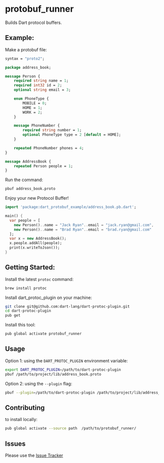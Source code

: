 # protobuf_runner

Builds Dart protocol buffers.

## Example:

Make a protobuf file:

```proto
syntax = "proto2";

package address_book;

message Person {
    required string name = 1;
    required int32 id = 2;
    optional string email = 3;

    enum PhoneType {
        MOBILE = 0;
        HOME = 1;
        WORK = 2;
    }

    message PhoneNumber {
        required string number = 1;
        optional PhoneType type = 2 [default = HOME];
    }

    repeated PhoneNumber phones = 4;
}

message AddressBook {
    repeated Person people = 1;
}

```

Run the command:

```bash
pbuf address_book.proto
```

Enjoy your new Protocol Buffer!

```dart
import 'package:dart_protobuf_example/address_book.pb.dart';

main() {
  var people = [
    new Person()..name = "Jack Ryan"..email = "jack.ryan@gmail.com",
    new Person()..name = "Brad Ryan"..email = "brad.ryan@gmail.com"
  ];
  var x = new AddressBook();
  x.people.addAll(people);
  print(x.writeToJson());
}
```

## Getting Started:

Install the latest `protoc` command:

```bash
brew install protoc
```

Install dart_protoc_plugin on your machine:
 
```bash
git clone git@github.com:dart-lang/dart-protoc-plugin.git
cd dart-protoc-plugin
pub get
```

Install this tool:

```bash
pub global activate protobuf_runner
```

## Usage


Option 1: using the `DART_PROTOC_PLUGIN` environment variable:

```bash
export DART_PROTOC_PLUGIN=/path/to/dart-protoc-plugin 
pbuf /path/to/project/lib/address_book.proto
```

Option 2: using the `--plugin` flag:

```bash
pbuf --plugin=/path/to/dart-protoc-plugin /path/to/project/lib/address_book.proto
```

## Contributing

to install locally: 
```bash
pub global activate --source path  /path/to/protobuf_runner/
```

## Issues

Please use the [Issue Tracker][issues]

[issues]: https://github.com/johnpryan/dart-protobuf-runner/issues